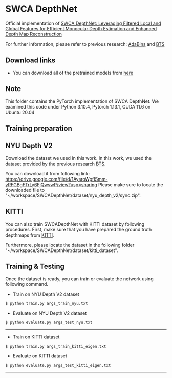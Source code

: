 # SWCA DepthNet

Official implementation of [SWCA DepthNet: Leveraging Filtered Local and Global Features for Efficient Monocular Depth Estimation and Enhanced Depth Map Reconstruction]()

For further information, please refer to previous research: [AdaBins](https://github.com/shariqfarooq123/AdaBins) and [BTS](https://github.com/cleinc/bts/tree/master/pytorch)

## Download links

-   You can download all of the pretrained models from [here](https://drive.google.com/drive/u/3/folders/1GjKzqeaOwnJ5pTQ-6i23HJpla8WOFvxl)

## Note

This folder contains the PyTorch implementation of SWCA DepthNet.
We examined this code under Python 3.10.4, Pytorch 1.13.1, CUDA 11.6 on Ubuntu 20.04

## Training preparation

## NYU Depth V2

Download the dataset we used in this work.
In this work, we used the dataset provided by the previous research [BTS](https://github.com/cleinc/bts/tree/master/pytorch).

You can download it from following link: https://drive.google.com/file/d/1AysroWpfISmm-yRFGBgFTrLy6FjQwvwP/view?usp=sharing Please make sure to locate the downloaded file to "~/workspace/SWCADepthNet/dataset/nyu_depth_v2/sync.zip".

## KITTI

You can also train SWCADepthNet with KITTI dataset by following procedures.
First, make sure that you have prepared the ground truth depthmaps from [KITTI](https://www.cvlibs.net/download.php?file=data_depth_annotated.zip).

Furthermore, please locate the dataset in the following folder "~/workspace/SWCADepthNet/dataset/kitti_dataset".

## Training & Testing

Once the dataset is ready, you can train or evaluate the network using following command.

-   Train on NYU Depth V2 dataset

```
$ python train.py args_train_nyu.txt
```

-   Evaluate on NYU Depth V2 dataset

```
$ python evaluate.py args_test_nyu.txt
```

---

-   Train on KITTI dataset

```
$ python train.py args_train_kitti_eigen.txt
```

-   Evaluate on KITTI dataset

```
$ python evaluate.py args_test_kitti_eigen.txt
```

---
